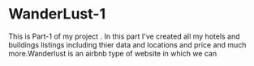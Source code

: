# WanderLust-1
This is Part-1 of my project . In this part I've created all my hotels and buildings listings including thier data and locations and price and much more.Wanderlust is an airbnb type of website in which we can 
